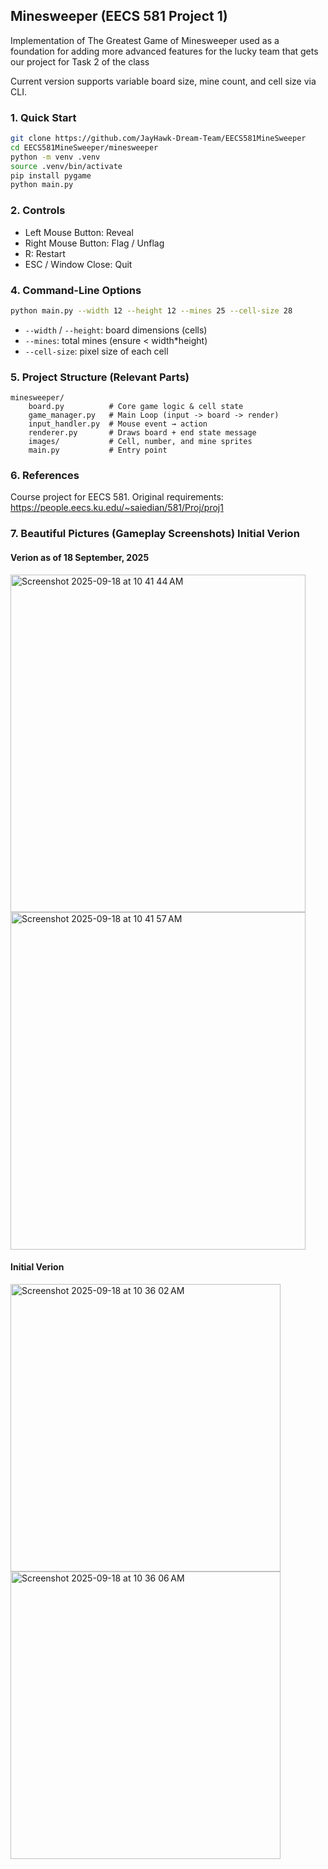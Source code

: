 ## Minesweeper (EECS 581 Project 1)

Implementation of The Greatest Game of Minesweeper used as a foundation for adding more advanced features for the lucky team that gets our project for Task 2 of the class

Current version supports variable board size, mine count, and cell size via CLI.

### 1. Quick Start
```bash
git clone https://github.com/JayHawk-Dream-Team/EECS581MineSweeper
cd EECS581MineSweeper/minesweeper
python -m venv .venv
source .venv/bin/activate 
pip install pygame
python main.py
```

### 2. Controls
- Left Mouse Button: Reveal
- Right Mouse Button: Flag / Unflag
- R: Restart
- ESC / Window Close: Quit

### 4. Command-Line Options
```bash
python main.py --width 12 --height 12 --mines 25 --cell-size 28
```
- `--width` / `--height`: board dimensions (cells)
- `--mines`: total mines (ensure < width*height)
- `--cell-size`: pixel size of each cell

### 5. Project Structure (Relevant Parts)
```
minesweeper/
	board.py          # Core game logic & cell state
	game_manager.py   # Main Loop (input -> board -> render)
	input_handler.py  # Mouse event → action
	renderer.py       # Draws board + end state message
	images/           # Cell, number, and mine sprites
	main.py           # Entry point
```

### 6. References
Course project for EECS 581. Original requirements: https://people.eecs.ku.edu/~saiedian/581/Proj/proj1

### 7. Beautiful Pictures (Gameplay Screenshots) Initial Verion

#### Verion as of 18 September, 2025
<img width="472" height="540" alt="Screenshot 2025-09-18 at 10 41 44 AM" src="https://github.com/user-attachments/assets/83c7caba-d416-4577-8e42-e1d738353530" />
<img width="472" height="540" alt="Screenshot 2025-09-18 at 10 41 57 AM" src="https://github.com/user-attachments/assets/39c6480c-eb29-4245-968a-94bfa021d7cb" />


#### Initial Verion
<img width="432" height="460" alt="Screenshot 2025-09-18 at 10 36 02 AM" src="https://github.com/user-attachments/assets/ada7d8cd-4803-4b08-a6b6-1315e40f7813" />
<img width="432" height="460" alt="Screenshot 2025-09-18 at 10 36 06 AM" src="https://github.com/user-attachments/assets/e19da06b-e40f-4707-9cf1-1d648a039498" />




